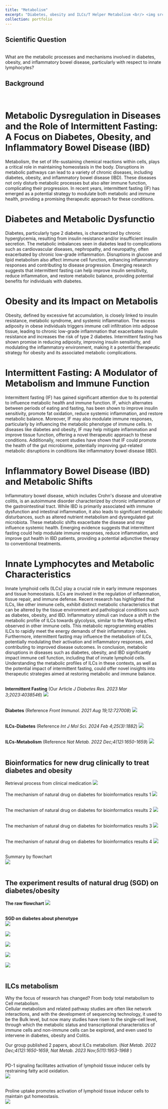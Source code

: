 ```yaml
---
title: "Metabolism"
excerpt: "Diabetes, obesity and ILCs/T Helper Metabolism <br/> <img src='/images/metabolism/flowchart.png'>"
collection: portfolio
---
```

## Scientific Question 
<br/>
What are the metabolic processes and mechanisms involved in diabetes, obesity, and inflammatory bowel disease, particularly with respect to innate lymphocytes?

## Background 
<br/>

# Metabolic Dysregulation in Diseases and the Role of Intermittent Fasting: A Focus on Diabetes, Obesity, and Inflammatory Bowel Disease (IBD)
Metabolism, the set of life-sustaining chemical reactions within cells, plays a critical role in maintaining homeostasis in the body. Disruptions in metabolic pathways can lead to a variety of chronic diseases, including diabetes, obesity, and inflammatory bowel disease (IBD). These diseases not only disturb metabolic processes but also alter immune function, complicating their progression. In recent years, intermittent fasting (IF) has emerged as a potential strategy to modulate both metabolic and immune health, providing a promising therapeutic approach for these conditions.
# Diabetes and Metabolic Dysfunctio
Diabetes, particularly type 2 diabetes, is characterized by chronic hyperglycemia, resulting from insulin resistance and/or insufficient insulin secretion. The metabolic imbalances seen in diabetes lead to complications such as cardiovascular diseases, nephropathy, and neuropathy, often exacerbated by chronic low-grade inflammation. Disruptions in glucose and lipid metabolism also affect immune cell function, enhancing inflammatory responses and contributing to disease progression. Emerging research suggests that intermittent fasting can help improve insulin sensitivity, reduce inflammation, and restore metabolic balance, providing potential benefits for individuals with diabetes.
# Obesity and its Impact on Metabolis
Obesity, defined by excessive fat accumulation, is closely linked to insulin resistance, metabolic syndrome, and systemic inflammation. The excess adiposity in obese individuals triggers immune cell infiltration into adipose tissue, leading to chronic low-grade inflammation that exacerbates insulin resistance and increases the risk of type 2 diabetes. Intermittent fasting has shown promise in reducing adiposity, improving insulin sensitivity, and modulating the inflammatory environment, making it a potential therapeutic strategy for obesity and its associated metabolic complications.
# Intermittent Fasting: A Modulator of Metabolism and Immune Function
Intermittent fasting (IF) has gained significant attention due to its potential to influence metabolic health and immune function. IF, which alternates between periods of eating and fasting, has been shown to improve insulin sensitivity, promote fat oxidation, reduce systemic inflammation, and restore metabolic balance. Moreover, IF may also modulate immune responses, particularly by influencing the metabolic phenotype of immune cells. In diseases like diabetes and obesity, IF may help mitigate inflammation and improve tissue function, offering a novel therapeutic approach to these conditions. Additionally, recent studies have shown that IF could promote the health of the gut microbiome, potentially improving gut-related metabolic disruptions in conditions like inflammatory bowel disease (IBD).
# Inflammatory Bowel Disease (IBD) and Metabolic Shifts
Inflammatory bowel disease, which includes Crohn's disease and ulcerative colitis, is an autoimmune disorder characterized by chronic inflammation of the gastrointestinal tract. While IBD is primarily associated with immune dysfunction and intestinal inflammation, it also leads to significant metabolic disturbances, such as altered nutrient metabolism and dysregulated gut microbiota. These metabolic shifts exacerbate the disease and may influence systemic health. Emerging evidence suggests that intermittent fasting could help modulate immune responses, reduce inflammation, and improve gut health in IBD patients, providing a potential adjunctive therapy to conventional treatments.
# Innate Lymphocytes and Metabolic Characteristics
Innate lymphoid cells (ILCs) play a crucial role in early immune responses and tissue homeostasis. ILCs are involved in the regulation of inflammation, tissue repair, and immune defense. Recent research has highlighted that ILCs, like other immune cells, exhibit distinct metabolic characteristics that can be altered by the tissue environment and pathological conditions such as diabetes, obesity, and IBD. Inflammatory stimuli can induce a shift in the metabolic profile of ILCs towards glycolysis, similar to the Warburg effect observed in other immune cells. This metabolic reprogramming enables ILCs to rapidly meet the energy demands of their inflammatory roles. Furthermore, intermittent fasting may influence the metabolism of ILCs, potentially modulating their activation and inflammatory responses, and contributing to improved disease outcomes.
In conclusion, metabolic disruptions in diseases such as diabetes, obesity, and IBD significantly impact immune cell function, including that of innate lymphoid cells. Understanding the metabolic profiles of ILCs in these contexts, as well as the potential impact of intermittent fasting, could offer novel insights into therapeutic strategies aimed at restoring metabolic and immune balance.
<br/><br/>

**Intermittent Fasting** (Our Article *J Diabetes Res. 2023 Mar 3;2023:4038546*) <img src='/images/metabolism/IF.png'><br/><br/>

**Diabetes** (Reference *Front Immunol. 2021 Aug 19;12:727008*) <img src='/images/metabolism/Diabetes.png'><br/><br/>

**ILCs-Diabetes** (Reference *Int J Mol Sci. 2024 Feb 4;25(3):1882*) <img src='/images/metabolism/ILC-diabetes.jpg'><br/><br/>

**ILCs-Metabolism** (Reference *Nat Metab. 2022 Dec;4(12):1650-1659*) <img src='/images/metabolism/ILC-metabolism.png'><br/><br/>

## Bioinformatics for new drug clinically to treat diabetes and obesity 
Retrieval process from clinical medication <img src='/images/metabolism/criteria.jpg'><br/><br/>
The mechanism of natural drug on diabetes for bioinformatics results 1 <img src='/images/metabolism/mechanism1.jpg'><br/><br/>

The mechanism of natural drug on diabetes for bioinformatics results 2 <img src='/images/metabolism/mechanism2.jpg'><br/><br/>

The mechanism of natural drug on diabetes for bioinformatics results 3 <img src='/images/metabolism/mechanism3.jpg'><br/><br/>

The mechanism of natural drug on diabetes for bioinformatics results 4 <img src='/images/metabolism/mechanism4.jpg'><br/><br/>

Summary by flowchart <br/><img src='/images/metabolism/mechanism5.jpg'><br/><br/>

## The experiment results of natural drug (SGD) on diabetes/obesity 
**The raw flowchart** <img src='/images/metabolism/flowchart.png'><br/><br/>

**SGD on diabetes about phenotype** <br/><img src='/images/metabolism/SGD1.jpg'><br/><br/><img src='/images/metabolism/SGD2.jpg'><br/><br/><img src='/images/metabolism/SGD3.jpg'><br/><br/><img src='/images/metabolism/SGD4.jpg'><br/><br/><img src='/images/metabolism/SGD5.jpg'><br/><br/>

## ILCs metabolism 
Why the focus of research has changed? From body total metabolism to Cell metabolism.<br/>
Cellular metabolism and related pathway studies are often like network interactions, and with the development of sequencing technology, it used to be the Bulk level, but now many studies have risen to the single-cell level, through which the metabolic status and transcriptional characteristics of immune cells and non-immune cells can be explored, and even used to intervene in diabetes, obesity and Colitis.<br/>

Our group published 2 papers, about ILCs metabolism. (*Nat Metab. 2022 Dec;4(12):1650-1659*, *Nat Metab. 2023 Nov;5(11):1953-1968* )<br/><br/>

PD-1 signaling facilitates activation of lymphoid tissue inducer cells by restraining fatty acid oxidation. <br/>
<img src="/images/metabolism/PD1_ILC3.png"><br/><br/>

Proline uptake promotes activation of lymphoid tissue inducer cells to maintain gut homeostasis. <br/>
<img src="/images/metabolism/Proline_LTi.png"><br/><br/>
